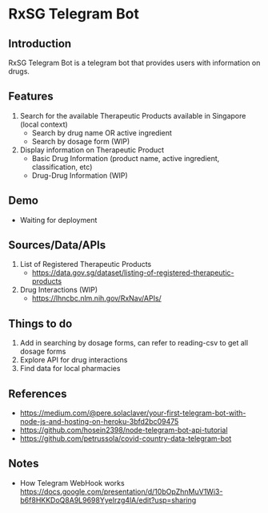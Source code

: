 # RxSG Telegram Bot
## Introduction
RxSG Telegram Bot is a telegram bot that provides users with information on drugs.

## Features
1) Search for the available Therapeutic Products available in Singapore (local context)
    - Search by drug name OR active ingredient
    - Search by dosage form (WIP)
2) Display information on Therapeutic Product
    - Basic Drug Information (product name, active ingredient, classification, etc)
    - Drug-Drug Information (WIP)


## Demo
- Waiting for deployment

## Sources/Data/APIs
1) List of Registered Therapeutic Products
    - https://data.gov.sg/dataset/listing-of-registered-therapeutic-products
2) Drug Interactions (WIP)
    - https://lhncbc.nlm.nih.gov/RxNav/APIs/


## Things to do
1) Add in searching by dosage forms, can refer to reading-csv to get all dosage forms
2) Explore API for drug interactions
3) Find data for local pharmacies


## References
- https://medium.com/@pere.solaclaver/your-first-telegram-bot-with-node-js-and-hosting-on-heroku-3bfd2bc09475
- https://github.com/hosein2398/node-telegram-bot-api-tutorial
- https://github.com/petrussola/covid-country-data-telegram-bot

## Notes
- How Telegram WebHook works https://docs.google.com/presentation/d/10bOpZhnMuV1Wi3-b6f8HKKDoQ8A9L9698YyeIrzg4lA/edit?usp=sharing
